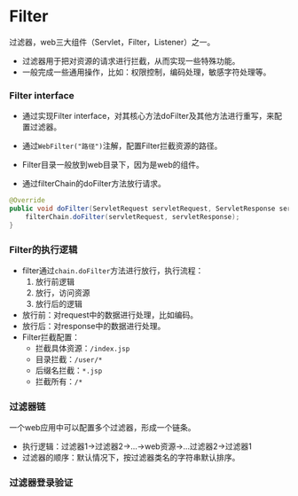 # Filter

过滤器，web三大组件（Servlet，Filter，Listener）之一。

* 过滤器用于把对资源的请求进行拦截，从而实现一些特殊功能。
* 一般完成一些通用操作，比如：权限控制，编码处理，敏感字符处理等。

### Filter interface

* 通过实现Filter interface，对其核心方法doFilter及其他方法进行重写，来配置过滤器。
* 通过`WebFilter("路径")`注解，配置Filter拦截资源的路径。
* Filter目录一般放到web目录下，因为是web的组件。

* 通过filterChain的doFilter方法放行请求。

```java
@Override
public void doFilter(ServletRequest servletRequest, ServletResponse servletResponse, FilterChain filterChain) throws IOException, ServletException {
    filterChain.doFilter(servletRequest, servletResponse);
}
```

### Filter的执行逻辑

* filter通过`chain.doFilter`方法进行放行，执行流程：
  1. 放行前逻辑
  2. 放行，访问资源
  3. 放行后的逻辑
* 放行前：对request中的数据进行处理，比如编码。
* 放行后：对response中的数据进行处理。
* Filter拦截配置：
  * 拦截具体资源：`/index.jsp`
  * 目录拦截：`/user/*`
  * 后缀名拦截：`*.jsp`
  * 拦截所有：`/*`

### 过滤器链

一个web应用中可以配置多个过滤器，形成一个链条。

* 执行逻辑：过滤器1->过滤器2->...->web资源->...过滤器2->过滤器1
* 过滤器的顺序：默认情况下，按过滤器类名的字符串默认排序。

### 过滤器登录验证
